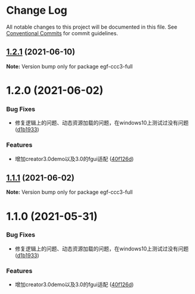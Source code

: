 # Change Log

All notable changes to this project will be documented in this file.
See [Conventional Commits](https://conventionalcommits.org) for commit guidelines.

## [1.2.1](https://e.coding.net/AILHC/easy-game-framework/EasyGameFrameworkOpen/compare/egf-ccc3-full@1.1.1...egf-ccc3-full@1.2.1) (2021-06-10)

**Note:** Version bump only for package egf-ccc3-full





# 1.2.0 (2021-06-02)


### Bug Fixes

* 修复逻辑上的问题、动态资源加载的问题，在windows10上测试过没有问题 ([d1b1933](https://e.coding.net/AILHC/easy-game-framework/EasyGameFrameworkOpen/commits/d1b1933cd6828c5c8a50571565cf7061eebbea2f))


### Features

* 增加creator3.0demo以及3.0的fgui适配 ([40f126d](https://e.coding.net/AILHC/easy-game-framework/EasyGameFrameworkOpen/commits/40f126d5edf7624f3be70fcd119030d62de06112))





## [1.1.1](https://e.coding.net/AILHC/easy-game-framework/EasyGameFrameworkOpen/compare/egf-ccc3-full@1.1.0...egf-ccc3-full@1.1.1) (2021-06-02)

**Note:** Version bump only for package egf-ccc3-full





# 1.1.0 (2021-05-31)


### Bug Fixes

* 修复逻辑上的问题、动态资源加载的问题，在windows10上测试过没有问题 ([d1b1933](https://e.coding.net/AILHC/easy-game-framework/EasyGameFrameworkOpen/commits/d1b1933cd6828c5c8a50571565cf7061eebbea2f))


### Features

* 增加creator3.0demo以及3.0的fgui适配 ([40f126d](https://e.coding.net/AILHC/easy-game-framework/EasyGameFrameworkOpen/commits/40f126d5edf7624f3be70fcd119030d62de06112))
